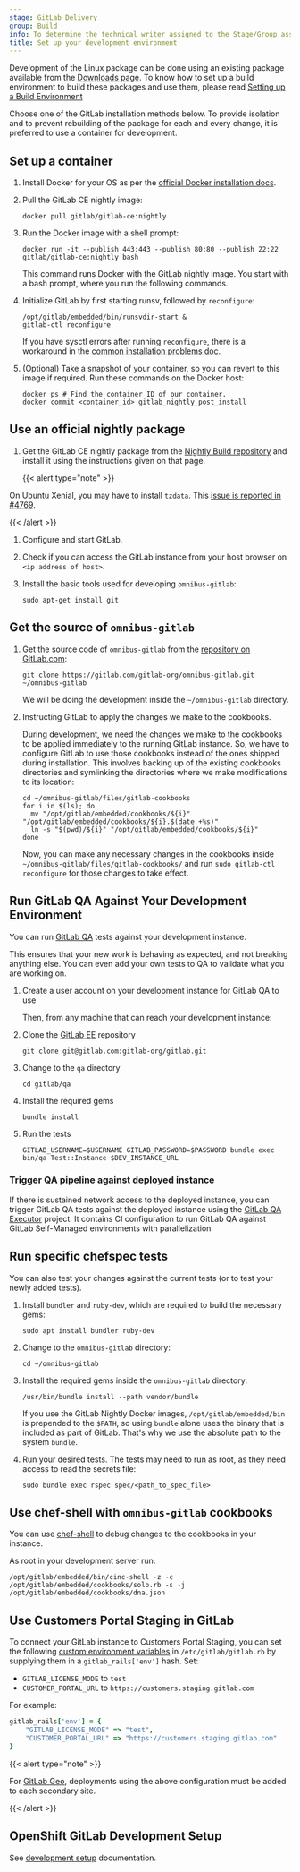 ```yaml
---
stage: GitLab Delivery
group: Build
info: To determine the technical writer assigned to the Stage/Group associated with this page, see https://handbook.gitlab.com/handbook/product/ux/technical-writing/#assignments
title: Set up your development environment
---
```


Development of the Linux package can be done using an existing package available
from the [Downloads page](https://about.gitlab.com/install/). To know how to set up
a build environment to build these packages and use them, please read
[Setting up a Build Environment](../build/build_package.md#prepare-a-build-environment)

Choose one of the GitLab installation methods below. To provide isolation and
to prevent rebuilding of the package for each and every change, it is preferred
to use a container for development.

## Set up a container

1. Install Docker for your OS as per the [official Docker installation docs](https://docs.docker.com/get-docker/).

1. Pull the GitLab CE nightly image:

   ```shell
   docker pull gitlab/gitlab-ce:nightly
   ```

1. Run the Docker image with a shell prompt:

   ```shell
   docker run -it --publish 443:443 --publish 80:80 --publish 22:22 gitlab/gitlab-ce:nightly bash
   ```

   This command runs Docker with the GitLab nightly image. You start with a
   bash prompt, where you run the following commands.

1. Initialize GitLab by first starting runsv, followed by `reconfigure`:

   ```shell
   /opt/gitlab/embedded/bin/runsvdir-start &
   gitlab-ctl reconfigure
   ```

   If you have sysctl errors after running `reconfigure`, there is a workaround in the
   [common installation problems doc](../troubleshooting.md#failed-to-modify-kernel-parameters-with-sysctl).

1. (Optional) Take a snapshot of your container, so you can revert to this image if required. Run these commands on the Docker host:

   ```shell
   docker ps # Find the container ID of our container.
   docker commit <container_id> gitlab_nightly_post_install
   ```

## Use an official nightly package

1. Get the GitLab CE nightly package from the [Nightly Build repository](https://packages.gitlab.com/gitlab/nightly-builds)
   and install it using the instructions given on that page.

   {{< alert type="note" >}}

On Ubuntu Xenial, you may have to install `tzdata`. This
   [issue is reported in #4769](https://gitlab.com/gitlab-org/omnibus-gitlab/-/issues/4679).

   {{< /alert >}}

1. Configure and start GitLab.
1. Check if you can access the GitLab instance from your host browser on `<ip address of host>`.
1. Install the basic tools used for developing `omnibus-gitlab`:

   ```shell
   sudo apt-get install git
   ```

## Get the source of `omnibus-gitlab`

1. Get the source code of `omnibus-gitlab` from the [repository on GitLab.com](https://gitlab.com/gitlab-org/omnibus-gitlab):

   ```shell
   git clone https://gitlab.com/gitlab-org/omnibus-gitlab.git ~/omnibus-gitlab
   ```

   We will be doing the development inside the `~/omnibus-gitlab` directory.

1. Instructing GitLab to apply the changes we make to the cookbooks.

   During development, we need the changes we make to the cookbooks to be
   applied immediately to the running GitLab instance. So, we have to configure
   GitLab to use those cookbooks instead of the ones shipped during
   installation. This involves backing up of the existing cookbooks directories
   and symlinking the directories where we make modifications to its location:

   ```shell
   cd ~/omnibus-gitlab/files/gitlab-cookbooks
   for i in $(ls); do
     mv "/opt/gitlab/embedded/cookbooks/${i}" "/opt/gitlab/embedded/cookbooks/${i}.$(date +%s)"
     ln -s "$(pwd)/${i}" "/opt/gitlab/embedded/cookbooks/${i}"
   done
   ```

   Now, you can make any necessary changes in the cookbooks inside `~/omnibus-gitlab/files/gitlab-cookbooks/`
   and run `sudo gitlab-ctl reconfigure` for those changes to take effect.

## Run GitLab QA Against Your Development Environment

You can run [GitLab QA](https://gitlab.com/gitlab-org/gitlab-qa) tests against your development instance.

This ensures that your new work is behaving as expected, and not breaking anything else. You can even add your own tests to QA to validate what you are working on.

1. Create a user account on your development instance for GitLab QA to use

   Then, from any machine that can reach your development instance:

1. Clone the [GitLab EE](https://gitlab.com/gitlab-org/gitlab) repository

   ```shell
   git clone git@gitlab.com:gitlab-org/gitlab.git
   ```

1. Change to the `qa` directory

   ```shell
   cd gitlab/qa
   ```

1. Install the required gems

   ```shell
   bundle install
   ```

1. Run the tests

   ```shell
   GITLAB_USERNAME=$USERNAME GITLAB_PASSWORD=$PASSWORD bundle exec bin/qa Test::Instance $DEV_INSTANCE_URL
   ```

### Trigger QA pipeline against deployed instance

If there is sustained network access to the deployed instance, you can trigger GitLab QA tests against the deployed instance using the [GitLab QA Executor](https://gitlab.com/gitlab-org/quality/gitlab-qa-executor) project. It contains CI configuration to run GitLab QA against GitLab Self-Managed environments with parallelization.

## Run specific chefspec tests

You can also test your changes against the current tests (or to test your newly added tests).

1. Install `bundler` and `ruby-dev`, which are required to build the necessary gems:

   ```shell
   sudo apt install bundler ruby-dev
   ```

1. Change to the `omnibus-gitlab` directory:

   ```shell
   cd ~/omnibus-gitlab
   ```

1. Install the required gems inside the `omnibus-gitlab` directory:

   ```shell
   /usr/bin/bundle install --path vendor/bundle
   ```

   If you use the GitLab Nightly Docker images, `/opt/gitlab/embedded/bin` is prepended to the `$PATH`, so using `bundle` alone uses the binary
   that is included as part of GitLab. That's why we use the absolute path to the system `bundle`.

1. Run your desired tests. The tests may need to run as root, as they need access to read the secrets file:

   ```shell
   sudo bundle exec rspec spec/<path_to_spec_file>
   ```

## Use chef-shell with `omnibus-gitlab` cookbooks

You can use [chef-shell](https://docs.chef.io/workstation/chef_shell/) to debug changes to the cookbooks in your instance.

As root in your development server run:

```shell
/opt/gitlab/embedded/bin/cinc-shell -z -c /opt/gitlab/embedded/cookbooks/solo.rb -s -j /opt/gitlab/embedded/cookbooks/dna.json
```

## Use Customers Portal Staging in GitLab

To connect your GitLab instance to Customers Portal Staging, you can set the following
[custom environment variables](../settings/environment-variables.md)
in `/etc/gitlab/gitlab.rb` by supplying them in a `gitlab_rails['env']` hash. Set:

- `GITLAB_LICENSE_MODE` to `test`
- `CUSTOMER_PORTAL_URL` to `https://customers.staging.gitlab.com`

For example:

```ruby
gitlab_rails['env'] = {
    "GITLAB_LICENSE_MODE" => "test",
    "CUSTOMER_PORTAL_URL" => "https://customers.staging.gitlab.com"
}
```

{{< alert type="note" >}}

For [GitLab Geo](https://docs.gitlab.com/administration/geo/), deployments using the above configuration must be added to each secondary site.

{{< /alert >}}

## OpenShift GitLab Development Setup

See [development setup](https://gitlab.com/gitlab-org/cloud-native/gitlab-operator/-/blob/master/doc/developer/guide.md) documentation.
